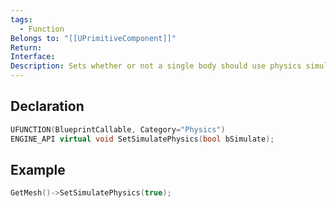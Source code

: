 ```yaml
---
tags:
  - Function
Belongs to: "[[UPrimitiveComponent]]"
Return: 
Interface: 
Description: Sets whether or not a single body should use physics simulation, or should be 'fixed' (kinematic).
---
```


## Declaration

```cpp
UFUNCTION(BlueprintCallable, Category="Physics")
ENGINE_API virtual void SetSimulatePhysics(bool bSimulate);
```

## Example

```cpp
GetMesh()->SetSimulatePhysics(true);
```